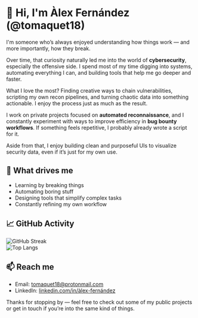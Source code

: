 # 👋 Hi, I'm Àlex Fernández (@tomaquet18)

I'm someone who’s always enjoyed understanding how things work — and more importantly, how they break.

Over time, that curiosity naturally led me into the world of **cybersecurity**, especially the offensive side. I spend most of my time digging into systems, automating everything I can, and building tools that help me go deeper and faster.

What I love the most? Finding creative ways to chain vulnerabilities, scripting my own recon pipelines, and turning chaotic data into something actionable. I enjoy the process just as much as the result.

I work on private projects focused on **automated reconnaissance**, and I constantly experiment with ways to improve efficiency in **bug bounty workflows**. If something feels repetitive, I probably already wrote a script for it.

Aside from that, I enjoy building clean and purposeful UIs to visualize security data, even if it’s just for my own use.

## 🧠 What drives me

- Learning by breaking things
- Automating boring stuff
- Designing tools that simplify complex tasks
- Constantly refining my own workflow

## 📈 GitHub Activity

![GitHub Streak](https://github-readme-streak-stats.herokuapp.com?user=tomaquet18&theme=radical&date_format=M%20j%5B%2C%20Y%5D)
<br>
![Top Langs](https://github-readme-stats.vercel.app/api/top-langs/?username=tomaquet18&layout=compact&theme=radical)

## 📫 Reach me

- Email: tomaquet18@protonmail.com
- LinkedIn: [linkedin.com/in/àlex-fernández](https://www.linkedin.com/in/àlex-fernández)

Thanks for stopping by — feel free to check out some of my public projects or get in touch if you’re into the same kind of things.
